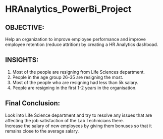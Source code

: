 # HRAnalytics_PowerBi_Project
## OBJECTIVE:<br>
  Help an organization to improve employee performance and improve employee retention (reduce attrition) by creating a HR Analytics dashboad.<br>
## INSIGHTS:<br>
  1. Most of the people are resigning from Life Sciences department.
  2. People in the age group 26-35 are resigning the most.
  3. Most of the people who are resigning had less than 5k salary.
  4. People are resigning in the first 1-2 years in the organisation.
## Final Conclusion:<br>
  Look into Life Science department and try to resolve any issues that are affecting the job satisfaction of the Lab Technicians there.<br>
  Increase the salary of new employees by giving them bonuses so that it remains close to the average salary.
